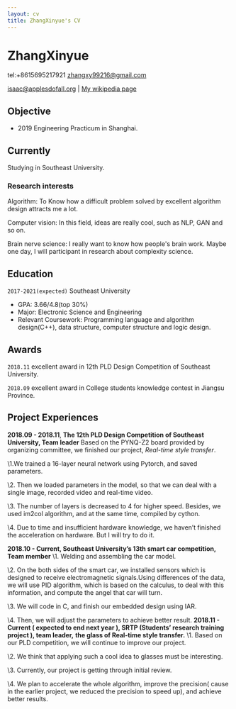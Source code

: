 ```yaml
---
layout: cv
title: ZhangXinyue's CV
---
```

# ZhangXinyue
tel:+8615695217921
zhangxy99216@gmail.com

<div id="webaddress">
<a href="isaac@applesdofall.org">isaac@applesdofall.org</a>
| <a href="http://en.wikipedia.org/wiki/Isaac_Newton">My wikipedia page</a>
</div>

## Objective

- 2019 Engineering Practicum in Shanghai.

## Currently

Studying in Southeast University.

### Research interests

Algorithm: To Know how a difficult problem solved by excellent algorithm design attracts me a lot.

Computer vision: In this field, ideas are really cool, such as NLP, GAN and so on.

Brain nerve science: I really want to know how people's brain work. Maybe one day, I will participant in research about complexity science.


## Education

`2017-2021(expected)`
Southeast University

- GPA: 3.66/4.8(top 30%)
- Major: Electronic Science and Engineering
- Relevant Coursework: Programming language and algorithm design(C++), data structure, computer structure and logic design.


## Awards

`2018.11`
 excellent award in 12th PLD Design Competition of Southeast University.

`2018.09`
excellent award in College students knowledge contest in Jiangsu Province.

## Project Experiences

**2018.09 - 2018.11**, **The 12th PLD Design Competition of Southeast University, Team leader**
Based on the PYNQ-Z2 board provided by organizing committee, we finished our project, *Real-time style transfer*.

\1.We trained a 16-layer neural network using Pytorch, and saved parameters. 

\2. Then we loaded parameters in the model, so that we can deal with a single image, recorded video and real-time video.

\3. The number of layers is decreased to 4 for higher speed. Besides, we used im2col algorithm, and at the same time, compiled by cython.

\4. Due to time and insufficient hardware knowledge, we haven’t finished the acceleration on hardware. But I will try to do it.

**2018.10 - Current, Southeast University’s 13th smart car competition, Team member**
  \1. Welding and assembling the car model.

  \2. On the both sides of the smart car, we installed sensors which is designed to receive electromagnetic signals.Using differences of the data, we will use PID algorithm, which is based on the calculus, to deal with this information, and compute the angel that car will turn.

  \3. We will code in C, and finish our embedded design using IAR.

  \4. Then, we will adjust the parameters to achieve better result.
  **2018.11 - Current ( expected to end next year ), SRTP (Students’ research training project ), team leader,** **the glass of Real-time style transfer.**
    \1. Based on our PLD competition, we will continue to improve our project.

  \2. We think that applying such a cool idea to glasses must be interesting.

  \3. Currently, our project is getting through initial review.

  \4. We plan to accelerate the whole algorithm, improve the precision( cause in the earlier project, we reduced the precision to speed up), and achieve better results.
